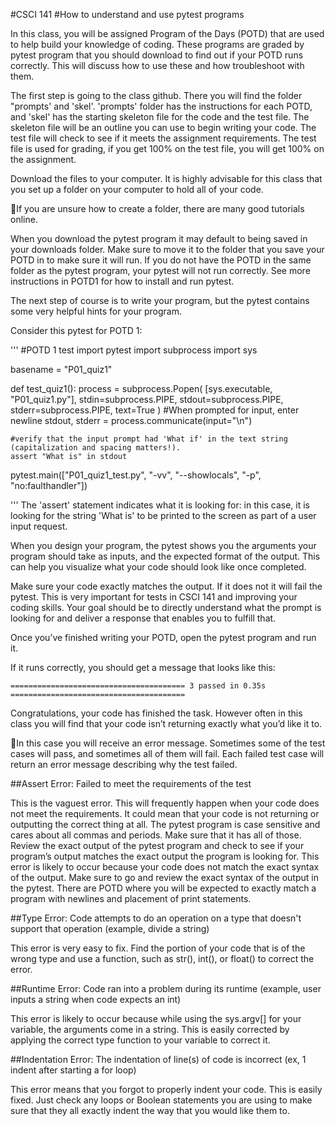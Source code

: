 #CSCI 141
#How to understand and use pytest programs

In this class, you will be assigned Program of the Days (POTD) that are used to help build your knowledge of 
coding. These programs are graded by pytest program that you should download to find out
if your POTD runs correctly. This will discuss how to use these and how troubleshoot with
them.

The first step is going to the class github. There you will find the folder "prompts' and 'skel'. 'prompts' folder has the instructions for each POTD,
and 'skel' has the starting skeleton file for the code and the test file. The skeleton file will be an outline you can use to
begin writing your code. The test file will check to see if it meets the assignment
requirements. The test file is used for grading, if you get 100% on the test file, you will get
100% on the assignment.

Download the files to your computer. It is highly advisable for this class that you set up a
folder on your computer to hold all of your code.

If you are unsure how to create a folder, there are many good tutorials online.

When you download the pytest program it may default to being saved in your downloads folder. Make sure to
move it to the folder that you save your POTD in to make sure it will run. If you do not have
the POTD in the same folder as the pytest program, your pytest will not run correctly. See more instructions in POTD1 for how to install and run pytest.

The next step of course is to write your program, but the pytest contains some very helpful
hints for your program.

Consider this pytest for POTD 1:

'''
#POTD 1 test
import pytest
import subprocess
import sys

basename = "P01_quiz1"


def test_quiz1():
    process = subprocess.Popen(
        [sys.executable, "P01_quiz1.py"],
        stdin=subprocess.PIPE,
        stdout=subprocess.PIPE,
        stderr=subprocess.PIPE,
        text=True
    )
    #When prompted for input, enter newline
    stdout, stderr = process.communicate(input="\n")

    #verify that the input prompt had 'What if' in the text string (capitalization and spacing matters!).
    assert "What is" in stdout

pytest.main(["P01_quiz1_test.py",  "-vv", "--showlocals", "-p", "no:faulthandler"])

'''
The 'assert' statement indicates what it is looking for: in this case, it is looking for the string 'What is' to be printed to the screen as part of a user input request. 

When you design your program, the pytest shows you the
arguments your program should take as inputs, and the expected format of the output.
This can help you visualize what your code should look like once completed.

Make sure your code exactly matches the output. If it does not it will fail the pytest. This is
very important for tests in CSCI 141 and improving your coding skills. Your goal should be
to directly understand what the prompt is looking for and deliver a response that enables
you to fulfill that.

Once you’ve finished writing your POTD, open the pytest program and run it.

If it runs correctly, you should get a message that looks like this:

```
======================================= 3 passed in 0.35s =======================================
```

Congratulations, your code has finished the task. However often in this class you will find that
your code isn’t returning exactly what you’d like it to.

In this case you will receive an error message. Sometimes some of the test cases will pass,
and sometimes all of them will fail. Each failed test case will return an error message
describing why the test failed.

##Assert Error: Failed to meet the requirements of the test

This is the vaguest error. This will frequently happen when your code does not meet the
requirements. It could mean that your code is not returning or outputting the correct thing
at all. The pytest program is case sensitive and cares about all commas and periods. Make
sure that it has all of those. Review the exact output of the pytest program and check to see
if your program’s output matches the exact output the program is looking for. This error is
likely to occur because your code does not match the exact syntax of the output. Make
sure to go and review the exact syntax of the output in the pytest. There are POTD where
you will be expected to exactly match a program with newlines and placement of print
statements.

##Type Error: Code attempts to do an operation on a type that doesn't support that operation
(example, divide a string)

This error is very easy to fix. Find the portion of your code that is of the wrong type and use a
function, such as str(), int(), or float() to correct the error.

##Runtime Error: Code ran into a problem during its runtime (example, user inputs a string
when code expects an int)

This error is likely to occur because while using the sys.argv[] for your variable, the
arguments come in a string. This is easily corrected by applying the correct type function to
your variable to correct it.

##Indentation Error: The indentation of line(s) of code is incorrect (ex, 1 indent after starting
a for loop)

This error means that you forgot to properly indent your code. This is easily fixed. Just
check any loops or Boolean statements you are using to make sure that they all exactly
indent the way that you would like them to.
